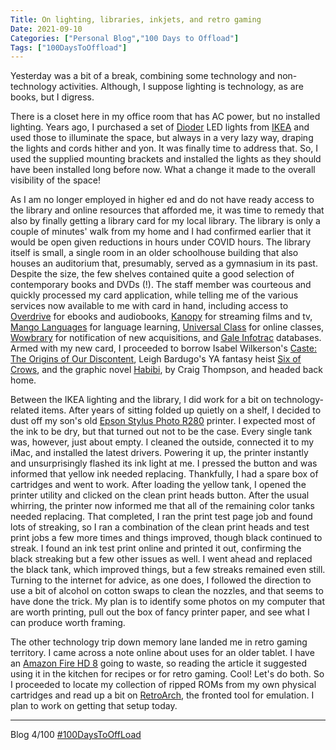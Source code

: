 ```yaml
---
Title: On lighting, libraries, inkjets, and retro gaming
Date: 2021-09-10
Categories: ["Personal Blog","100 Days to Offload"]
Tags: ["100DaysToOffload"]
---
```


Yesterday was a bit of a break, combining some technology and non-technology activities. Although, I suppose lighting is technology, as are books, but I digress. 

There is a closet here in my office room that has AC power, but no installed lighting. Years ago, I purchased a set of [Dioder](https://www.ikea.com/us/en/p/dioder-led-4-piece-light-strip-set-white-20119418/) LED lights from [IKEA](https://www.ikea.com/us/en/) and used those to illuminate the space, but always in a very lazy way, draping the lights and cords hither and yon. It was finally time to address that. So, I used the supplied mounting brackets and installed the lights as they should have been installed long before now. What a change it made to the overall visibility of the space!

As I am no longer employed in higher ed and do not have ready access to the library and online resources that afforded me, it was time to remedy that also by finally getting a library card for my local library. The library is only a couple of minutes' walk from my home and I had confirmed earlier that it would be open given reductions in hours under COVID hours. The library itself is small, a single room in an older schoolhouse building that also houses an auditorium that, presumably, served as a gymnasium in its past. Despite the size, the few shelves contained quite a good selection of contemporary books and DVDs (!). The staff member was courteous and quickly processed my card application, while telling me of the various services now available to me with card in hand, including access to [Overdrive](https://overdrive.com) for ebooks and audiobooks, [Kanopy](https://kanopy.com/) for streaming films and tv, [Mango Languages](https://mangolanguages.com) for language learning, [Universal Class](https://www.universalclass.com) for online classes, [Wowbrary](https://wowbrary.org) for notification of new acquisitions, and [Gale Infotrac](https://link.gale.com/apps/menu) databases. Armed with my new card, I proceeded to borrow Isabel Wilkerson's [Caste: The Origins of Our Discontent](https://www.goodreads.com/en/book/show/51152447-caste), Leigh Bardugo's YA fantasy heist [Six of Crows](https://www.goodreads.com/book/show/23437156-six-of-crows), and the graphic novel [Habibi](https://www.goodreads.com/book/show/10138607-habibi), by Craig Thompson, and headed back home.

Between the IKEA lighting and the library, I did work for a bit on technology-related items. After years of sitting folded up quietly on a shelf, I decided to dust off my son's old [Epson Stylus Photo R280](https://epson.com/For-Home/Printers/Photo/Epson-Stylus-Photo-R280-Ink-Jet-Printer/p/C11C691201) printer. I expected most of the ink to be dry, but that turned out not to be the case. Every single tank was, however, just about empty. I cleaned the outside, connected it to my iMac, and installed the latest drivers. Powering it up, the printer instantly and unsurprisingly flashed its ink light at me. I pressed the button and was informed that yellow ink needed replacing. Thankfully, I had a spare box of cartridges and went to work. After loading the yellow tank, I opened the printer utility and clicked on the clean print heads button. After the usual whirring, the printer now informed me that all of the remaining color tanks needed replacing. That completed, I ran the print test page job and found lots of streaking, so I ran a combination of the clean print heads and test print jobs a few more times and things improved, though black continued to streak. I found an ink test print online and printed it out, confirming the black streaking but a few other issues as well. I went ahead and replaced the black tank, which improved things, but a few streaks remained even still. Turning to the internet for advice, as one does, I followed the direction to use a bit of alcohol on cotton swaps to clean the nozzles, and that seems to have done the trick. My plan is to identify some photos on my computer that are worth printing, pull out the box of fancy printer paper, and see what I can produce worth framing.

The other technology trip down memory lane landed me in retro gaming territory. I came across a note online about uses for an older tablet. I have an [Amazon Fire HD 8](https://www.amazon.com/Fire-HD-8-tablet/dp/B07TMJ1R3X) going to waste, so reading the article it suggested using it in the kitchen for recipes or for retro gaming. Cool! Let's do both. So I proceeded to locate my collection of ripped ROMs from my own physical cartridges and read up a bit on [RetroArch](https://www.retroarch.com), the fronted tool for emulation. I plan to work on getting that setup today.

***
Blog 4/100 [#100DaysToOffLoad](https://100daystooffload.com)

